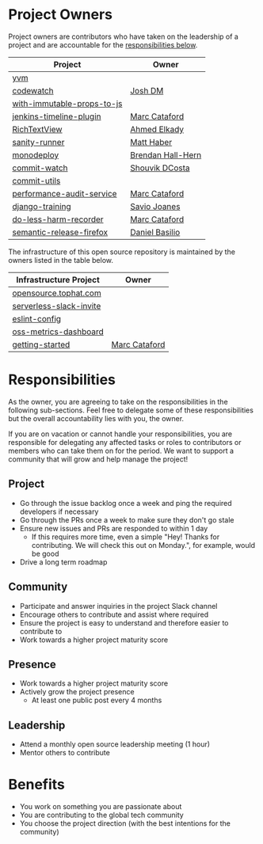 # Project Owners
Project owners are contributors who have taken on the leadership of a project and are accountable for the [responsibilities below](#responsibilities).

| Project | Owner |
| ------------- | ------------- |
| [yvm](https://github.com/tophat/yvm) | |
| [codewatch](https://github.com/tophat/codewatch) | [Josh DM](https://github.com/lime-green) |
| [with-immutable-props-to-js](https://github.com/tophat/with-immutable-props-to-js) | |
| [jenkins-timeline-plugin](https://github.com/tophat/jenkins-timeline-plugin) | [Marc Cataford](https://github.com/mcataford) |
| [RichTextView](https://github.com/tophat/RichTextView) | [Ahmed Elkady](https://github.com/aelkady) |
| [sanity-runner](https://github.com/tophat/sanity-runner) | [Matt Haber](https://github.com/mhaber-tophat) |
| [monodeploy](https://github.com/tophat/monodeploy) | [Brendan Hall-Hern](https://github.com/thebrendan) |
| [commit-watch](https://github.com/tophat/commit-watch) | [Shouvik DCosta](https://github.com/sdcosta) |
| [commit-utils](https://github.com/tophat/commit-utils) | |
| [performance-audit-service](https://github.com/tophat/performance-audit-service) | [Marc Cataford](https://github.com/mcataford) |
| [django-training](https://github.com/tophat/django-training) | [Savio Joanes](https://github.com/sjoanes)|
| [do-less-harm-recorder](https://github.com/tophat/do-less-harm-recorder)| [Marc Cataford](https://github.com/mcataford) |
| [semantic-release-firefox](https://github.com/tophat/semantic-release-firefox)| [Daniel Basilio](https://github.com/dbasilio) |

The infrastructure of this open source repository is maintained by the owners listed in the table below.

| Infrastructure Project | Owner |
| ------------- | ------------- |
| [opensource.tophat.com](https://github.com/tophat/opensource.tophat.com) | |
| [serverless-slack-invite](https://github.com/tophat/serverless-slack-invite) | |
| [eslint-config](https://github.com/tophat/eslint-config) | |
| [oss-metrics-dashboard](https://github.com/tophat/oss-metrics-dashboard) | |
| [getting-started](https://github.com/tophat/getting-started) | [Marc Cataford](https://github.com/mcataford) |

# Responsibilities
As the owner, you are agreeing to take on the responsibilities in the following sub-sections. Feel free to delegate some of these responsibilities but the overall accountability lies with you, the owner.

If you are on vacation or cannot handle your responsibilities, you are responsible for delegating any affected tasks or roles to contributors or members who can take them on for the period. We want to support a community that will grow and help manage the project!

## Project 
- Go through the issue backlog once a week and ping the required developers if necessary
- Go through the PRs once a week to make sure they don't go stale
- Ensure new issues and PRs are responded to within 1 day
  - If this requires more time, even a simple "Hey! Thanks for contributing. We will check this out on Monday.", for example, would be good
- Drive a long term roadmap

## Community
- Participate and answer inquiries in the project Slack channel
- Encourage others to contribute and assist where required
- Ensure the project is easy to understand and therefore easier to contribute to
- Work towards a higher project maturity score

## Presence
- Work towards a higher project maturity score
- Actively grow the project presence
  - At least one public post every 4 months

## Leadership
- Attend a monthly open source leadership meeting (1 hour)
- Mentor others to contribute


# Benefits
- You work on something you are passionate about
- You are contributing to the global tech community
- You choose the project direction (with the best intentions for the community)
